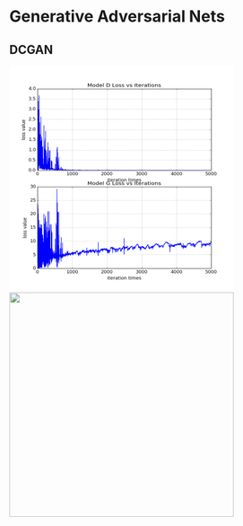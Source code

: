 # Generative Adversarial Nets

DCGAN        
-----    
<p align="left">
  <img src = "./dcgan_res/cufs_curve/loss_curve.png?raw=true" width="400" height="400">
<align="right">
  <img src = "./dcgan_res/cufs_samples/samples.gif?raw=true" width="400" height="400">
</p>
